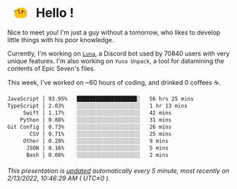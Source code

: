 <h1>   <img src="./spoink.gif" style="vertical-align:middle;" width="30px">   Hello ! </h1>

Nice to meet you! I'm just a guy without a tomorrow, who likes to develop little things with his poor knowledge.

Currently, I'm working on <a href='https://github.com/Asgarrrr/Luna'>`Luna`</a>, a Discord bot used by 70840 users with very unique features. I'm also working on `Yuna Unpack`, a tool for datamining the contents of Epic Seven's files.

This week, I've worked on ~60 hours of coding, and drinked 0 coffees ☕.

```
JavaScript │ 93.95%   ███████████████████░   56 hrs 25 mins
TypeScript │ 2.03%    ░░░░░░░░░░░░░░░░░░░░   1 hr 13 mins
     Swift │ 1.17%    ░░░░░░░░░░░░░░░░░░░░   42 mins
    Python │ 0.88%    ░░░░░░░░░░░░░░░░░░░░   31 mins
Git Config │ 0.73%    ░░░░░░░░░░░░░░░░░░░░   26 mins
       CSV │ 0.71%    ░░░░░░░░░░░░░░░░░░░░   25 mins
     Other │ 0.28%    ░░░░░░░░░░░░░░░░░░░░   9 mins
      JSON │ 0.16%    ░░░░░░░░░░░░░░░░░░░░   5 mins
      Bash │ 0.08%    ░░░░░░░░░░░░░░░░░░░░   2 mins
```

###### This presentation is [updated](https://github.com/Asgarrrr) automatically every 5 minute, most recently on 2/13/2022, 10:46:29 AM ( UTC±0 ).